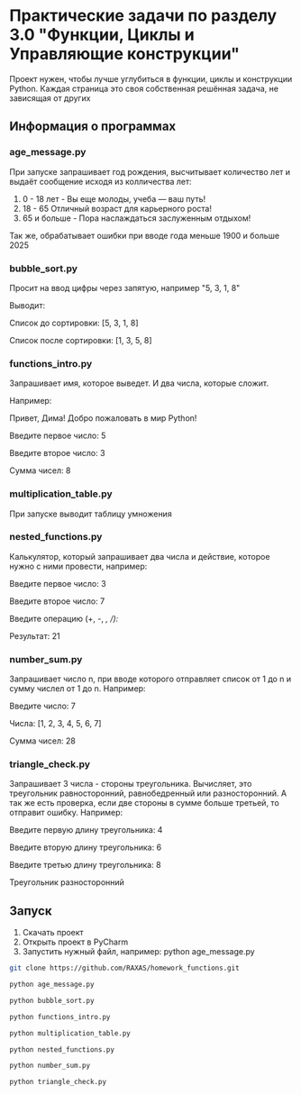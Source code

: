 # Практические задачи по разделу 3.0 "Функции, Циклы и Управляющие конструкции"

Проект нужен, чтобы лучше углубиться в функции, циклы и конструкции Python. Каждая страница это своя собственная решённая задача, не зависящая от других

## Информация о программах

### age_message.py
При запуске запрашивает год рождения, высчитывает количество лет и выдаёт сообщение исходя из колличества лет: 
1. 0 - 18 лет - Вы еще молоды, учеба — ваш путь!
2. 18 - 65 Отличный возраст для карьерного роста!
3. 65 и больше - Пора наслаждаться заслуженным отдыхом!

Так же, обрабатывает ошибки при вводе года меньше 1900 и больше 2025 

### bubble_sort.py
Просит на ввод цифры через запятую, например "5, 3, 1, 8"

Выводит:

Список до сортировки: [5, 3, 1, 8]

Список после сортировки: [1, 3, 5, 8]

### functions_intro.py
Запрашивает имя, которое выведет. И два числа, которые сложит. 

Например: 

Привет, Дима! Добро пожаловать в мир Python!

Введите первое число: 5

Введите второе число: 3

Сумма чисел: 8

### multiplication_table.py
При запуске выводит таблицу умножения

### nested_functions.py
Калькулятор, который запрашивает два числа и действие, которое нужно с ними провести, например:

Введите первое число: 3

Введите второе число: 7

Введите операцию (+, -, *, /):*

Результат: 21

### number_sum.py
Запрашивает число n, при вводе которого отправляет список от 1 до n и сумму числел от 1 до n. Например:

Введите число: 7

Числа: [1, 2, 3, 4, 5, 6, 7]

Сумма чисел: 28

### triangle_check.py
Запрашивает 3 числа - стороны треугольника. Вычисляет, это треугольник равносторонний, равнобедренный или разносторонний. А так же есть проверка, если две стороны в сумме больше третьей, то отправит ошибку. Например:

Введите первую длину треугольника: 4

Введите вторую длину треугольника: 6

Введите третью длину треугольника: 8

Треугольник разносторонний

## Запуск

1. Скачать проект
2. Открыть проект в PyCharm
3. Запустить нужный файл, например: python age_message.py


```bash
git clone https://github.com/RAXAS/homework_functions.git

python age_message.py

python bubble_sort.py

python functions_intro.py

python multiplication_table.py

python nested_functions.py

python number_sum.py

python triangle_check.py
